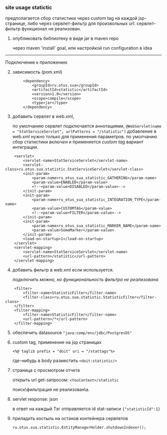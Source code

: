 ### site usage statictic

предполагается сбор статистики через 
custom tag на каждой jsp-странице, 
либо через сервлет-фильтр для произвольных url.
сервлет-фильтр функционал не реализован.

1) опубликовать библиотеку в виде jar в maven repo

    через maven 'install' goal, или настройкой run configuration в idea 

- - -

Подключение к приложению

2) зависимость (pom.xml)
```
        <dependency>
            <groupId>ru.otus.sua</groupId>
            <artifactId>statistic</artifactId>
            <version>1.0</version>
            <scope>compile</scope>
            <type>jar</type>
        </dependency>
```

3) добавить сервлет в web.xml,  

    по умолчанию сервлет подключается аннотациями, 
    `@WebServlet(name = "StatServiceServlet", urlPatterns = "/statistic")`
    добавление в web.xml нужно только для применения параметров.
    по умолчанию сбор статистики _включен_ и применяется _custom tag_ вариант интеграции.
    
``` 
    <servlet>
        <servlet-name>StatServiceServlet</servlet-name>
        <servlet-class>ru.otus.sua.statistic.StatServiceServlet</servlet-class>
        <init-param>
            <param-name>ru_otus_sua_statistic_GATHERING</param-name>
            <param-value>ENABLED</param-value>
            <!--<param-value>DISABLED</param-value>-->
        </init-param>
        <init-param>
            <param-name>ru_otus_sua_statistic_INTEGRATION_TYPE</param-name>
            <param-value>CUSTOMTAG</param-value>
            <!--<param-value>FILTER</param-value>-->
        </init-param>
        <init-param>
            <param-name>ru_otus_sua_statistic_MARKER_NAME</param-name>
            <param-value>SomeMarker</param-value>
        </init-param>
        <load-on-startup>1</load-on-startup>
    </servlet>
    <servlet-mapping>
        <servlet-name>StatServiceServlet</servlet-name>
        <url-pattern>/statistic</url-pattern>
    </servlet-mapping>
```

4) добавить фильтр в web.xml если используется. 

    _подключить можно, но функциональность фильтра не реализована_
    
``` 
    <filter>
        <filter-name>StatisticFilter</filter-name>
        <filter-class>ru.otus.sua.statistic.StatisticFilter</filter-class>
    </filter>
    <filter-mapping>
        <filter-name>StatisticFilter</filter-name>
        <url-pattern>/*</url-pattern>
    </filter-mapping>
```

5) обеспечить datasource `"java:comp/env/jdbc/PostgresDS"`

6) custom tag, применение на jsp страницах
    
    `<%@ taglib prefix = "doit" uri = "/stattags"%>`

    где-нибудь в body разместить `<doit:statistic/>`

7) страница с просмотром отчета
  
    открыть url get-запросом: `<YouContext>/statistic`

    поиск\фильтрация не реализован\а.

8) servlet response: json

    в ответ на каждый Тэг отправляется id stat-записи `{"statisticId":1}`

9) приладить костыль на останов контейнера сервлетов

    `ru.otus.sua.statistic.EntityManagerHolder.shutdownIndexer();` 

